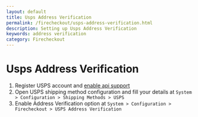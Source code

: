 ```yaml
---
layout: default
title: Usps Address Verification
permalink: /firecheckout/usps-address-verification.html
description: Setting up Usps Address Verification
keywords: address verification
category: Firecheckout
---
```


# Usps Address Verification

1. Register USPS account and [enable api support](https://www.usps.com/business/web-tools-apis/developers-center.htm)
2. Open USPS shipping method configuration and fill your details
  at `System > Configuration > Shipping Methods > USPS`
3. Enable Address Verification option at
  `System > Configuration > Firecheckout > USPS Address Verification`
